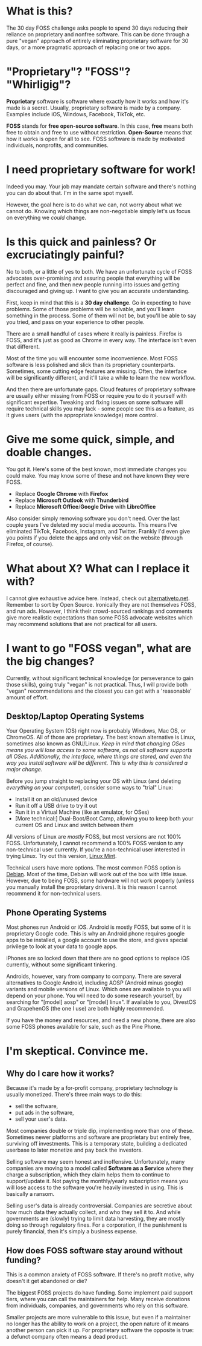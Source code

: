 # What is this?

The 30 day FOSS challenge asks people to spend 30 days reducing their reliance on proprietary and nonfree software. This can be done through a pure "vegan" approach of entirely eliminating proprietary software for 30 days, or a more pragmatic approach of replacing one or two apps.

# "Proprietary"? "FOSS"? "Whirligig"?

**Proprietary** software is software where exactly how it works and how it's made is a secret. Usually, proprietary software is made by a company. Examples include iOS, Windows, Facebook, TikTok, etc.

**FOSS** stands for **free open-source software**. In this case, **free** means both free to obtain and free to use without restriction. **Open-Source** means that how it works is open for all to see. FOSS software is made by motivated individuals, nonprofits, and communities.

# I need proprietary software for work!

Indeed you may. Your job may mandate certain software and there's nothing you can do about that. I'm in the same spot myself.

However, the goal here is to do what we can, not worry about what we cannot do. Knowing which things are non-negotiable simply let's us focus on everything we *could* change.

# Is this quick and painless? Or excruciatingly painful?

No to both, or a little of yes to both. We have an unfortunate cycle of FOSS advocates over-promising and assuring people that everything will be perfect and fine, and then new people running into issues and getting discouraged and giving up. I want to give you an accurate understanding.

First, keep in mind that this is a **30 day challenge**. Go in expecting to have problems. Some of those problems will be solvable, and you'll learn something in the process. Some of them will not be, but you'll be able to say you tried, and pass on your experience to other people.

There are a small handful of cases where it really is painless. Firefox is FOSS, and it's just as good as Chrome in every way. The interface isn't even that different.

Most of the time you will encounter some inconvenience. Most FOSS software is less polished and slick than its proprietary counterparts. Sometimes, some cutting edge features are missing. Often, the interface will be significantly different, and it'll take a while to learn the new workflow.

And then there are unfortunate gaps. Cloud features of proprietary software are usually either missing from FOSS or require you to do it yourself with significant expertise. Tweaking and fixing issues on some software will require technical skills you may lack - some people see this as a feature, as it gives users (with the appropriate knowledge) more control.


# Give me some quick, simple, and doable changes.

You got it. Here's some of the best known, most immediate changes you could make. You may know some of these and not have known they were FOSS.

* Replace **Google Chrome** with **Firefox**
* Replace **Microsoft Outlook** with **Thunderbird**
* Replace **Microsoft Office**/**Google Drive** with **LibreOffice**

Also consider simply removing software you don't need. Over the last couple years I've deleted my social media accounts. This means I've eliminated TikTok, Facebook, Instagram, and Twitter. Frankly I'd even give you points if you delete the apps and only visit on the website (through Firefox, of course).

# What about X? What can I replace it with?

I cannot give exhaustive advice here. Instead, check out [alternativeto.net](https://alternativeto.net/). Remember to sort by Open Source. Ironically they are not themselves FOSS, and run ads. However, I think their crowd-sourced rankings and comments give more realistic expectations than some FOSS advocate websites which may recommend solutions that are not practical for all users.

# I want to go "FOSS vegan", what are the big changes?

Currently, without significant technical knowledge (or perseverance to gain those skills), going truly "vegan" is not practical. Thus, I will provide both "vegan" recommendations and the closest you can get with a 'reasonable' amount of effort.

## Desktop/Laptop Operating Systems

Your Operating System (OS) right now is probably Windows, Mac OS, or ChromeOS. All of those are proprietary. The best known alternative is Linux, sometimes also known as GNU/Linux. *Keep in mind that changing OSes means you will lose access to some software, as not all software supports all OSes. Additionally, the interface, where things are stored, and even the way you install software will be different. This is why this is considered a major change.*

Before you jump straight to replacing your OS with Linux (and deleting *everything on your computer*), consider some ways to "trial" Linux:

* Install it on an old/unused device
* Run it off a USB drive to try it out
* Run it in a Virtual Machine (like an emulator, for OSes)
* [More technical:] Dual-Boot/Boot Camp, allowing you to keep both your current OS and Linux and switch between them

All versions of Linux are *mostly* FOSS, but most versions are not 100% FOSS. Unfortunately, I cannot recommend a 100% FOSS version to any non-technical user currently. If you're a non-technical user interested in trying Linux. Try out this version, [Linux Mint](https://linuxmint.com/).

Technical users have more options. The most common FOSS option is [Debian](https://www.debian.org/). Most of the time, Debian will work out of the box with little issue. However, due to being FOSS, some hardware will not work properly (unless you manually install the proprietary drivers). It is this reason I cannot recommend it for non-technical users.

## Phone Operating Systems

Most phones run Android or iOS. Android is mostly FOSS, but some of it is proprietary Google code. This is why an Android phone requires google apps to be installed, a google account to use the store, and gives special privilege to look at your data to google apps.

iPhones are so locked down that there are no good options to replace iOS currently, without some significant tinkering.

Androids, however, vary from company to company. There are several alternatives to Google Android, including AOSP (Android minus google) variants and mobile versions of Linux. Which ones are available to you will depend on your phone. You will need to do some research yourself, by searching for "[model] aosp" or "[model] linux". If available to you, DivestOS and GrapehenOS (the one I use) are both highly recommended.

If you have the money and resources, and need a new phone, there are also some FOSS phones available for sale, such as the Pine Phone.

# I'm skeptical. Convince me.

## Why do I care how it works?

Because it's made by a for-profit company, proprietary technology is usually monetized. There's three main ways to do this:

* sell the software,
* put ads in the software,
* sell your user's data.

Most companies double or triple dip, implementing more than one of these. Sometimes newer platforms and software are proprietary but entirely free, surviving off investments. This is a temporary state, building a dedicated userbase to later monetize and pay back the investors.

Selling software may seem honest and inoffensive. Unfortunately, many companies are moving to a model called **Software as a Service** where they charge a subscription, which they claim helps them to continue to support/update it. Not paying the monthly/yearly subscription means you will lose access to the software you're heavily invested in using. This is basically a ransom.

Selling user's data is already controversial. Companies are secretive about how much data they actually collect, and who they sell it to. And while governments are (slowly) trying to limit data harvesting, they are mostly doing so through regulatory fines. For a corporation, if the punishment is purely financial, then it's simply a business expense.

## How does FOSS software stay around without funding?

This is a common anxiety of FOSS software. If there's no profit motive, why doesn't it get abandoned or die?

The biggest FOSS projects do have funding. Some implement paid support tiers, where you can call the maintainers for help. Many receive donations from individuals, companies, and governments who rely on this software.

Smaller projects are more vulnerable to this issue, but even if a maintainer no longer has the ability to work on a project, the open nature of it means another person can pick it up. For proprietary software the opposite is true: a defunct company often means a dead product.





